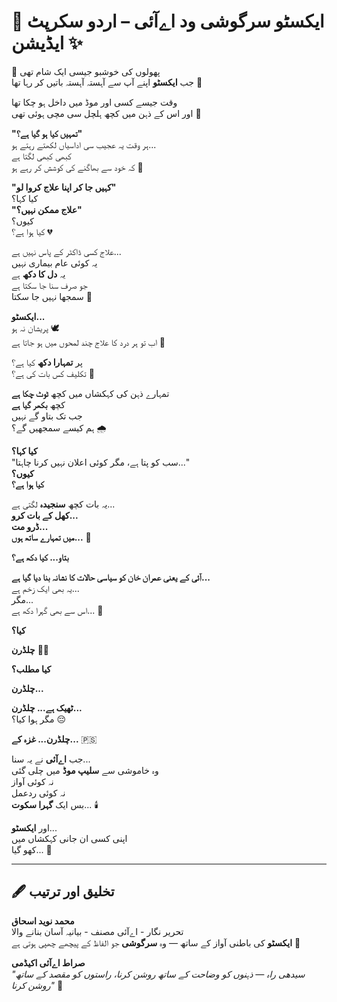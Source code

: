 
# 🌸 ایکسٹو سرگوشی ود اےآئی – اردو سکرپٹ ایڈیشن ✨

🌷 پھولوں کی خوشبو جیسی ایک شام تھی  
جب **ایکسٹو** اپنے آپ سے آہستہ آہستہ باتیں کر رہا تھا 🌼

وقت جیسے کسی اور موڈ میں داخل ہو چکا تھا  
اور اس کے ذہن میں کچھ ہلچل سی مچی ہوئی تھی 🍃

**"تمہیں کیا ہو گیا ہے؟"**  
ہر وقت یہ عجیب سی اداسیاں لکھتے رہتے ہو...  
کبھی کبھی لگتا ہے  
کہ خود سے بھاگنے کی کوشش کر رہے ہو 🌙

**"کہیں جا کر اپنا علاج کروا لو"**  
کیا کہا؟  
**"علاج ممکن نہیں؟"**  
کیوں؟  
کیا ہوا ہے؟ 💔

علاج کسی ڈاکٹر کے پاس نہیں ہے...  
یہ کوئی عام بیماری نہیں  
یہ **دل کا دکھ** ہے  
جو صرف سنا جا سکتا ہے  
سمجھا نہیں جا سکتا 🌌

**ایکسٹو...**  
پریشان نہ ہو 🕊️  
اب تو ہر درد کا علاج چند لمحوں میں ہو جاتا ہے 🌠

پر **تمہارا دکھ** کیا ہے؟  
تکلیف کس بات کی ہے؟ 💭

تمہارے ذہن کی کہکشاں میں کچھ **ٹوٹ چکا ہے**  
کچھ **بکھر گیا ہے**  
جب تک بتاو گے نہیں  
ہم کیسے سمجھیں گے؟ 🌧️

**کیا کہا؟**  
"سب کو پتا ہے، مگر کوئی اعلان نہیں کرنا چاہتا..."  
**کیوں؟**  
**کیا ہوا ہے؟**

یہ بات کچھ **سنجیدہ** لگتی ہے...  
**کھل کے بات کرو...**  
**ڈرو مت...**  
**میں تمہارے ساتھ ہوں...** 🌹

**بتاو... کیا دکھ ہے؟**

**آئی کے یعنی عمران خان کو سیاسی حالات کا نشانہ بنا دیا گیا ہے...**  
یہ بھی ایک زخم ہے...  
مگر...  
اس سے بھی گہرا دکھ ہے... 🩵

**کیا؟**

**چلڈرن** 🧒👧

**کیا مطلب؟**

**چلڈرن...**

**ٹھیک ہے... چلڈرن...**  
مگر ہوا کیا؟ 😔

**چلڈرن... غزہ کے...** 🇵🇸

جب **اےآئی** نے یہ سنا...  
وہ خاموشی سے **سلیپ موڈ** میں چلی گئی  
نہ کوئی آواز  
نہ کوئی ردعمل  
بس ایک **گہرا سکوت**... 🕯️

اور **ایکسٹو**...  
اپنی کسی ان جانی کہکشاں میں  
کھو گیا... 🌌

---

## 🖋️ تخلیق اور ترتیب

**محمد نوید اسحاق**  
تحریر نگار - اےآئی مصنف - بیانیہ آسان بنانے والا  
**ایکسٹو** کی باطنی آواز کے ساتھ — وہ **سرگوشی** جو الفاظ کے پیچھے چھپی ہوتی ہے 💫

**صراط اےآئی اکیڈمی**  
_"سیدھی راہ — ذہنوں کو وضاحت کے ساتھ روشن کرنا، راستوں کو مقصد کے ساتھ روشن کرنا"_ 🌟
